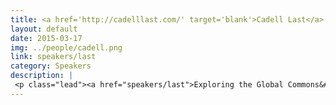 ```yaml
---
title: <a href='http://cadelllast.com/' target='blank'>Cadell Last</a>
layout: default
date: 2015-03-17
img: ../people/cadell.png
link: speakers/last
category: Speakers
description: |
 <p class="lead"><a href="speakers/last">Exploring the Global Commons&#58; A (Post-Capitalist, Post-State) Humanist Age Constructed on the Foundation of Automated Access and Collaborative Offer Networks</a></p>
---
```

